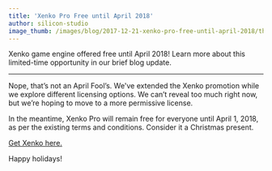 ```yaml
---
title: 'Xenko Pro Free until April 2018'
author: silicon-studio
image_thumb: /images/blog/2017-12-21-xenko-pro-free-until-april-2018/thumb.jpg
---
```


Xenko game engine offered free until April 2018! Learn more about this limited-time opportunity in our brief blog update.

---

Nope, that’s not an April Fool’s. We've extended the Xenko promotion while we explore different licensing options. We can’t reveal too much right now, but we’re hoping to move to a more permissive license.

In the meantime, Xenko Pro will remain free for everyone until April 1, 2018, as per the existing terms and conditions. Consider it a Christmas present.

[Get Xenko here.](/download)

Happy holidays!